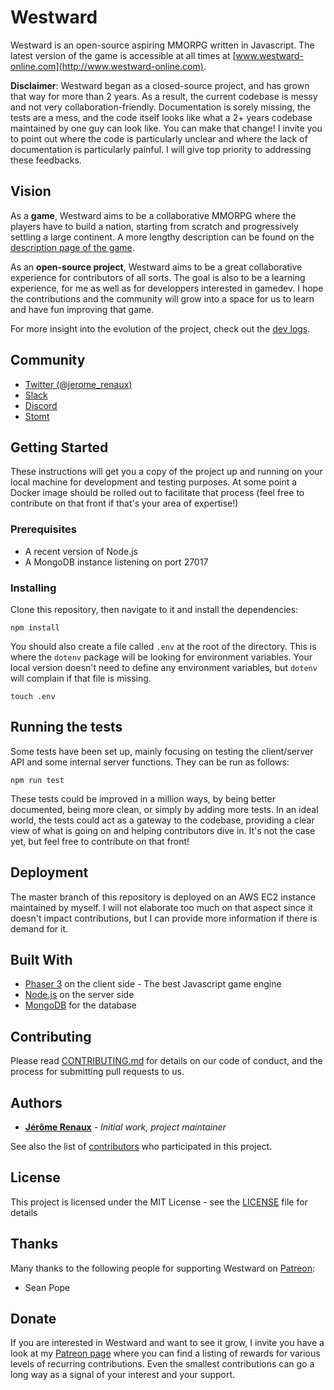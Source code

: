 # Westward

Westward is an open-source aspiring MMORPG written in Javascript. The latest version of the game is accessible at all times at [www.westward-online.com](http://www.westward-online.com).

**Disclaimer**: Westward began as a closed-source project, and has grown that way for more than 2 years. As a result, the current codebase
is messy and not very collaboration-friendly. Documentation is sorely missing, the tests are a mess, and the code itself looks like
what a 2+ years codebase maintained by one guy can look like. You can make that change! I invite you to point out where the code is particularly 
unclear and where the lack of documentation is particularly painful. I will give top priority to addressing these feedbacks. 

## Vision

As a **game**, Westward aims to be a collaborative MMORPG where the players have to build a nation, starting from scratch and progressively
settling a large continent. A more lengthy description can be found on the [description page of the game](https://www.dynetisgames.com/2018/03/04/westward/).

As an **open-source project**, Westward aims to be a great collaborative experience for contributors of all sorts. The goal is also
to be a learning experience, for me as well as for developpers interested in gamedev. I hope the contributions and the community will grow into
a space for us to learn and have fun improving that game.

For more insight into the evolution of the project, check out the [dev logs](https://www.dynetisgames.com/category/dev-blog/).

## Community

- [Twitter (@jerome_renaux)](https://twitter.com/jerome_renaux)
- [Slack](https://join.slack.com/t/dynetisgames/shared_invite/enQtMTc0NzU2MjgzNDExLTNiMTMwNDJmMGQ1Y2FjM2ZhYTFhMGYzNWEyYmE3MjQ2YzAyNzYwYjQyODllZTZlYzM3ZDM0MGRiMGQyNjIxNWM)
- [Discord](https://discord.gg/NzUnS7F)
- [Stomt](https://www.stomt.com/westward)

## Getting Started

These instructions will get you a copy of the project up and running on your local machine for development and testing purposes.
At some point a Docker image should be rolled out to facilitate that process (feel free to contribute on that front if that's your area of expertise!)

### Prerequisites

- A recent version of Node.js
- A MongoDB instance listening on port 27017

### Installing

Clone this repository, then navigate to it and install the dependencies:

```
npm install
```

You should also create a file called `.env` at the root of the directory. This is where the `dotenv` package will be looking for
environment variables. Your local version doesn't need to define any environment variables, but `dotenv` will complain if that
file is missing. 

```
touch .env
```

## Running the tests

Some tests have been set up, mainly focusing on testing the client/server API and some internal server functions. They can be run as follows:

```
npm run test
```

These tests could be improved in a million ways, by being better documented, being more clean, or simply by adding more tests. In
an ideal world, the tests could act as a gateway to the codebase, providing a clear view of what is going on and helping contributors
dive in. It's not the case yet, but feel free to contribute on that front!

## Deployment

The master branch of this repository is deployed on an AWS EC2 instance maintained by myself. I will not elaborate too
much on that aspect since it doesn't impact contributions, but I can provide more information if there is demand for it.

## Built With

* [Phaser 3](https://github.com/photonstorm/phaser) on the client side - The best Javascript game engine
* [Node.js](https://nodejs.org/en/) on the server side 
* [MongoDB](https://www.mongodb.com/) for the database

## Contributing

Please read [CONTRIBUTING.md](CONTRIBUTING.md) for details on our code of conduct, and the process for submitting pull requests to us.

## Authors

* **[Jérôme Renaux](https://github.com/Jerenaux)** - *Initial work, project maintainer* 

See also the list of [contributors](AUTHORS.md) who participated in this project.

## License

This project is licensed under the MIT License - see the [LICENSE](LICENSE) file for details

## Thanks

Many thanks to the following people for supporting Westward on [Patreon](https://www.patreon.com/jeromerenaux):
- Sean Pope

## Donate

If you are interested in Westward and want to see it grow, I invite you have a look at my [Patreon page](https://www.patreon.com/jeromerenaux)
where you can find a listing of rewards for various levels of recurring contributions. Even the smallest contributions can go a
long way as a signal of your interest and your support.


